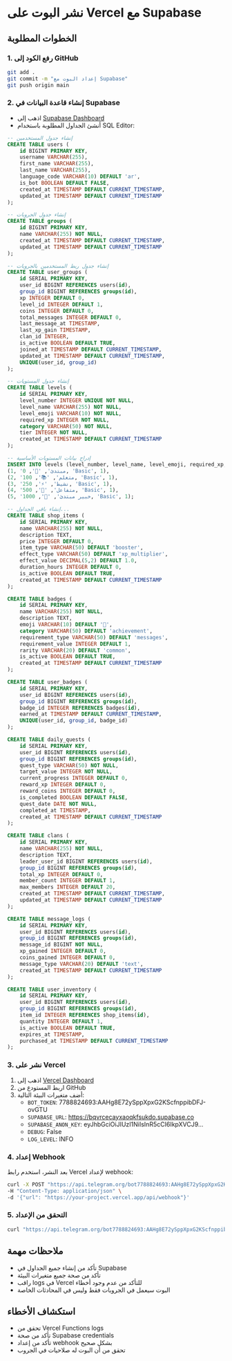 
# نشر البوت على Vercel مع Supabase

## الخطوات المطلوبة

### 1. رفع الكود إلى GitHub
```bash
git add .
git commit -m "إعداد البوت مع Supabase"
git push origin main
```

### 2. إنشاء قاعدة البيانات في Supabase
- اذهب إلى [Supabase Dashboard](https://app.supabase.com)
- أنشئ الجداول المطلوبة باستخدام SQL Editor:

```sql
-- إنشاء جدول المستخدمين
CREATE TABLE users (
    id BIGINT PRIMARY KEY,
    username VARCHAR(255),
    first_name VARCHAR(255),
    last_name VARCHAR(255),
    language_code VARCHAR(10) DEFAULT 'ar',
    is_bot BOOLEAN DEFAULT FALSE,
    created_at TIMESTAMP DEFAULT CURRENT_TIMESTAMP,
    updated_at TIMESTAMP DEFAULT CURRENT_TIMESTAMP
);

-- إنشاء جدول الجروبات
CREATE TABLE groups (
    id BIGINT PRIMARY KEY,
    name VARCHAR(255) NOT NULL,
    created_at TIMESTAMP DEFAULT CURRENT_TIMESTAMP,
    updated_at TIMESTAMP DEFAULT CURRENT_TIMESTAMP
);

-- إنشاء جدول ربط المستخدمين بالجروبات
CREATE TABLE user_groups (
    id SERIAL PRIMARY KEY,
    user_id BIGINT REFERENCES users(id),
    group_id BIGINT REFERENCES groups(id),
    xp INTEGER DEFAULT 0,
    level_id INTEGER DEFAULT 1,
    coins INTEGER DEFAULT 0,
    total_messages INTEGER DEFAULT 0,
    last_message_at TIMESTAMP,
    last_xp_gain TIMESTAMP,
    clan_id INTEGER,
    is_active BOOLEAN DEFAULT TRUE,
    joined_at TIMESTAMP DEFAULT CURRENT_TIMESTAMP,
    updated_at TIMESTAMP DEFAULT CURRENT_TIMESTAMP,
    UNIQUE(user_id, group_id)
);

-- إنشاء جدول المستويات
CREATE TABLE levels (
    id SERIAL PRIMARY KEY,
    level_number INTEGER UNIQUE NOT NULL,
    level_name VARCHAR(255) NOT NULL,
    level_emoji VARCHAR(10) NOT NULL,
    required_xp INTEGER NOT NULL,
    category VARCHAR(50) NOT NULL,
    tier INTEGER NOT NULL,
    created_at TIMESTAMP DEFAULT CURRENT_TIMESTAMP
);

-- إدراج بيانات المستويات الأساسية
INSERT INTO levels (level_number, level_name, level_emoji, required_xp, category, tier) VALUES
(1, 'مبتدئ', '🌱', 0, 'Basic', 1),
(2, 'متعلم', '📚', 100, 'Basic', 1),
(3, 'نشيط', '⚡', 250, 'Basic', 1),
(4, 'متفاعل', '🎯', 500, 'Basic', 1),
(5, 'خبير مبتدئ', '🏅', 1000, 'Basic', 1);

-- إنشاء باقي الجداول...
CREATE TABLE shop_items (
    id SERIAL PRIMARY KEY,
    name VARCHAR(255) NOT NULL,
    description TEXT,
    price INTEGER DEFAULT 0,
    item_type VARCHAR(50) DEFAULT 'booster',
    effect_type VARCHAR(50) DEFAULT 'xp_multiplier',
    effect_value DECIMAL(5,2) DEFAULT 1.0,
    duration_hours INTEGER DEFAULT 0,
    is_active BOOLEAN DEFAULT TRUE,
    created_at TIMESTAMP DEFAULT CURRENT_TIMESTAMP
);

CREATE TABLE badges (
    id SERIAL PRIMARY KEY,
    name VARCHAR(255) NOT NULL,
    description TEXT,
    emoji VARCHAR(10) DEFAULT '🏅',
    category VARCHAR(50) DEFAULT 'achievement',
    requirement_type VARCHAR(50) DEFAULT 'messages',
    requirement_value INTEGER DEFAULT 1,
    rarity VARCHAR(20) DEFAULT 'common',
    is_active BOOLEAN DEFAULT TRUE,
    created_at TIMESTAMP DEFAULT CURRENT_TIMESTAMP
);

CREATE TABLE user_badges (
    id SERIAL PRIMARY KEY,
    user_id BIGINT REFERENCES users(id),
    group_id BIGINT REFERENCES groups(id),
    badge_id INTEGER REFERENCES badges(id),
    earned_at TIMESTAMP DEFAULT CURRENT_TIMESTAMP,
    UNIQUE(user_id, group_id, badge_id)
);

CREATE TABLE daily_quests (
    id SERIAL PRIMARY KEY,
    user_id BIGINT REFERENCES users(id),
    group_id BIGINT REFERENCES groups(id),
    quest_type VARCHAR(50) NOT NULL,
    target_value INTEGER NOT NULL,
    current_progress INTEGER DEFAULT 0,
    reward_xp INTEGER DEFAULT 0,
    reward_coins INTEGER DEFAULT 0,
    is_completed BOOLEAN DEFAULT FALSE,
    quest_date DATE NOT NULL,
    completed_at TIMESTAMP,
    created_at TIMESTAMP DEFAULT CURRENT_TIMESTAMP
);

CREATE TABLE clans (
    id SERIAL PRIMARY KEY,
    name VARCHAR(255) NOT NULL,
    description TEXT,
    leader_user_id BIGINT REFERENCES users(id),
    group_id BIGINT REFERENCES groups(id),
    total_xp INTEGER DEFAULT 0,
    member_count INTEGER DEFAULT 1,
    max_members INTEGER DEFAULT 20,
    created_at TIMESTAMP DEFAULT CURRENT_TIMESTAMP,
    updated_at TIMESTAMP DEFAULT CURRENT_TIMESTAMP
);

CREATE TABLE message_logs (
    id SERIAL PRIMARY KEY,
    user_id BIGINT REFERENCES users(id),
    group_id BIGINT REFERENCES groups(id),
    message_id BIGINT NOT NULL,
    xp_gained INTEGER DEFAULT 0,
    coins_gained INTEGER DEFAULT 0,
    message_type VARCHAR(20) DEFAULT 'text',
    created_at TIMESTAMP DEFAULT CURRENT_TIMESTAMP
);

CREATE TABLE user_inventory (
    id SERIAL PRIMARY KEY,
    user_id BIGINT REFERENCES users(id),
    group_id BIGINT REFERENCES groups(id),
    item_id INTEGER REFERENCES shop_items(id),
    quantity INTEGER DEFAULT 1,
    is_active BOOLEAN DEFAULT TRUE,
    expires_at TIMESTAMP,
    purchased_at TIMESTAMP DEFAULT CURRENT_TIMESTAMP
);
```

### 3. نشر على Vercel
1. اذهب إلى [Vercel Dashboard](https://vercel.com)
2. اربط المستودع من GitHub
3. أضف متغيرات البيئة التالية:
   - `BOT_TOKEN`: 7788824693:AAHg8E72ySppXpxG2KScfnppibDFJ-ovGTU
   - `SUPABASE_URL`: https://bqvrcecayxaoqkfsukdo.supabase.co
   - `SUPABASE_ANON_KEY`: eyJhbGciOiJIUzI1NiIsInR5cCI6IkpXVCJ9...
   - `DEBUG`: False
   - `LOG_LEVEL`: INFO

### 4. إعداد Webhook
بعد النشر، استخدم رابط Vercel لإعداد webhook:
```bash
curl -X POST "https://api.telegram.org/bot7788824693:AAHg8E72ySppXpxG2KScfnppibDFJ-ovGTU/setWebhook" \
-H "Content-Type: application/json" \
-d '{"url": "https://your-project.vercel.app/api/webhook"}'
```

### 5. التحقق من الإعداد
```bash
curl "https://api.telegram.org/bot7788824693:AAHg8E72ySppXpxG2KScfnppibDFJ-ovGTU/getWebhookInfo"
```

## ملاحظات مهمة
- تأكد من إنشاء جميع الجداول في Supabase
- تأكد من صحة جميع متغيرات البيئة
- راقب logs في Vercel للتأكد من عدم وجود أخطاء
- البوت سيعمل في الجروبات فقط وليس في المحادثات الخاصة

## استكشاف الأخطاء
- تحقق من Vercel Functions logs
- تأكد من صحة Supabase credentials
- تأكد من إعداد webhook بشكل صحيح
- تحقق من أن البوت له صلاحيات في الجروب
